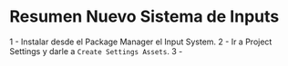 # Resumen Nuevo Sistema de Inputs

1 - Instalar desde el Package Manager el Input System.
2 - Ir a Project Settings y darle a `Create Settings Assets`.
3 - 